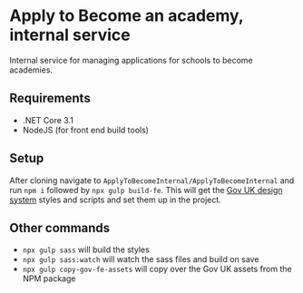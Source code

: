 # Apply to Become an academy, internal service
Internal service for managing applications for schools to become academies.

## Requirements
* .NET Core 3.1
* NodeJS (for front end build tools)

## Setup

After cloning navigate to `ApplyToBecomeInternal/ApplyToBecomeInternal` and run `npm i` followed by `npx gulp build-fe`. This will get the [Gov UK design system](https://design-system.service.gov.uk/) styles and scripts and set them up in the project.

## Other commands

* `npx gulp sass` will build the styles
* `npx gulp sass:watch` will watch the sass files and build on save
* `npx gulp copy-gov-fe-assets` will copy over the Gov UK assets from the NPM package
